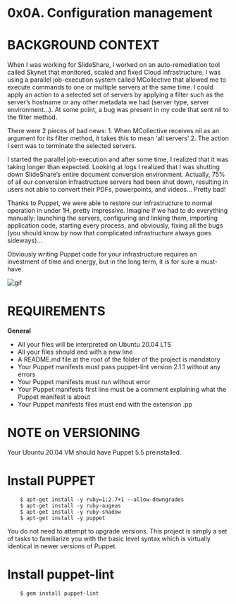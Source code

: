 # 0x0A. Configuration management

# BACKGROUND CONTEXT
When I was working for SlideShare, I worked on an auto-remediation tool called Skynet that monitored, scaled and fixed Cloud infrastructure. I was using a parallel job-execution system called MCollective that allowed me to execute commands to one or multiple servers at the same time. I could apply an action to a selected set of servers by applying a filter such as the server’s hostname or any other metadata we had (server type, server environment…). At some point, a bug was present in my code that sent nil to the filter method.

There were 2 pieces of bad news:
	1. When MCollective receives nil as an argument for its filter method, it takes this to mean ‘all servers’
	2. The action I sent was to terminate the selected servers.

I started the parallel job-execution and after some time, I realized that it was taking longer than expected. Looking at logs I realized that I was shutting down SlideShare’s entire document conversion environment. Actually, 75% of all our conversion infrastructure servers had been shut down, resulting in users not able to convert their PDFs, powerpoints, and videos… Pretty bad!

Thanks to Puppet, we were able to restore our infrastructure to normal operation in under 1H, pretty impressive. Imagine if we had to do everything manually: launching the servers, configuring and linking them, importing application code, starting every process, and obviously, fixing all the bugs (you should know by now that complicated infrastructure always goes sideways)…

Obviously writing Puppet code for your infrastructure requires an investment of time and energy, but in the long term, it is for sure a must-have.

![gif](https://s3.amazonaws.com/intranet-projects-files/holbertonschool-sysadmin_devops/292/4i8il3B.gif)


# REQUIREMENTS
**General**
- All your files will be interpreted on Ubuntu 20.04 LTS
- All your files should end with a new line
- A README.md file at the root of the folder of the project is mandatory
- Your Puppet manifests must pass puppet-lint version 2.1.1 without any errors
- Your Puppet manifests must run without error
- Your Puppet manifests first line must be a comment explaining what the Puppet manifest is about
- Your Puppet manifests files must end with the extension .pp

# NOTE on VERSIONING
Your Ubuntu 20.04 VM should have Puppet 5.5 preinstalled.

# Install PUPPET

		$ apt-get install -y ruby=1:2.7+1 --allow-downgrades
		$ apt-get install -y ruby-augeas
		$ apt-get install -y ruby-shadow
		$ apt-get install -y puppet

You do not need to attempt to upgrade versions. This project is simply a set of tasks to familiarize you with the basic level syntax which is virtually identical in newer versions of Puppet.

# Install puppet-lint
		$ gem install puppet-lint

